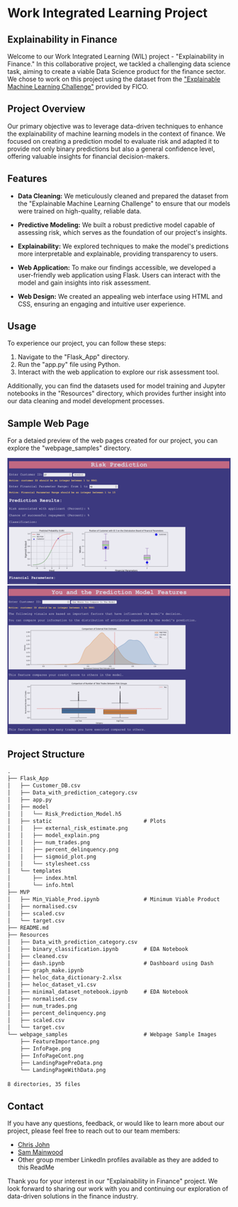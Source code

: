 # Work Integrated Learning Project
## Explainability in Finance

Welcome to our Work Integrated Learning (WIL) project - "Explainability in Finance." In this collaborative project, we tackled a challenging data science task, aiming to create a viable Data Science product for the finance sector. We chose to work on this project using the dataset from the ["Explainable Machine Learning Challenge"](https://community.fico.com/s/explainable-machine-learning-challenge) provided by FICO.

## Project Overview

Our primary objective was to leverage data-driven techniques to enhance the explainability of machine learning models in the context of finance. We focused on creating a prediction model to evaluate risk and adapted it to provide not only binary predictions but also a general confidence level, offering valuable insights for financial decision-makers.

## Features

- **Data Cleaning:** We meticulously cleaned and prepared the dataset from the "Explainable Machine Learning Challenge" to ensure that our models were trained on high-quality, reliable data.

- **Predictive Modeling:** We built a robust predictive model capable of assessing risk, which serves as the foundation of our project's insights.

- **Explainability:** We explored techniques to make the model's predictions more interpretable and explainable, providing transparency to users.

- **Web Application:** To make our findings accessible, we developed a user-friendly web application using Flask. Users can interact with the model and gain insights into risk assessment.

- **Web Design:** We created an appealing web interface using HTML and CSS, ensuring an engaging and intuitive user experience.

## Usage

To experience our project, you can follow these steps:

1. Navigate to the "Flask_App" directory.
2. Run the "app.py" file using Python.
3. Interact with the web application to explore our risk assessment tool.

Additionally, you can find the datasets used for model training and Jupyter notebooks in the "Resources" directory, which provides further insight into our data cleaning and model development processes.

## Sample Web Page

For a detaied preview of the web pages created for our project, you can explore the "webpage_samples" directory.

![Landing Page](webpage_samples/LandingPagePreData.png)
![Details Page](webpage_samples/InfoPage.png)

## Project Structure

```plaintext
.
├── Flask_App
│   ├── Customer_DB.csv                      
│   ├── Data_with_prediction_category.csv
│   ├── app.py
│   ├── model
│   │   └── Risk_Prediction_Model.h5
│   ├── static                             # Plots
│   │   ├── external_risk_estimate.png
│   │   ├── model_explain.png
│   │   ├── num_trades.png
│   │   ├── percent_delinquency.png
│   │   ├── sigmoid_plot.png
│   │   └── stylesheet.css
│   └── templates
│       ├── index.html
│       └── info.html
├── MVP
│   ├── Min_Viable_Prod.ipynb              # Minimum Viable Product
│   ├── normalised.csv
│   ├── scaled.csv
│   └── target.csv
├── README.md
├── Resources
│   ├── Data_with_prediction_category.csv
│   ├── binary_classification.ipynb        # EDA Notebook
│   ├── cleaned.csv
│   ├── dash.ipynb                         # Dashboard using Dash
│   ├── graph_make.ipynb
│   ├── heloc_data_dictionary-2.xlsx
│   ├── heloc_dataset_v1.csv
│   ├── minimal_dataset_notebook.ipynb     # EDA Notebook
│   ├── normalised.csv
│   ├── num_trades.png
│   ├── percent_delinquency.png
│   ├── scaled.csv
│   └── target.csv
└── webpage_samples                        # Webpage Sample Images
    ├── FeatureImportance.png
    ├── InfoPage.png
    ├── InfoPageCont.png
    ├── LandingPagePreData.png
    └── LandingPageWithData.png

8 directories, 35 files

```

## Contact

If you have any questions, feedback, or would like to learn more about our project, please feel free to reach out to our team members:

- [Chris John](https://www.linkedin.com/in/chrisjohn11/)
- [Sam Mainwood](https://www.linkedin.com/in/sammainwood)
- Other group member LinkedIn profiles available as they are added to this ReadMe

Thank you for your interest in our "Explainability in Finance" project. We look forward to sharing our work with you and continuing our exploration of data-driven solutions in the finance industry.

